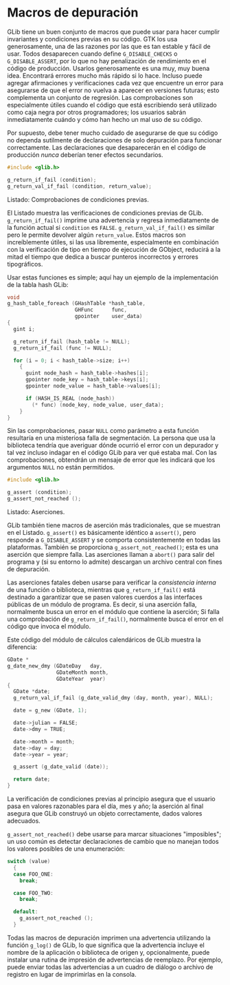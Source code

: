 # Macros de depuración

GLib tiene un buen conjunto de macros que puede usar para hacer cumplir invariantes y condiciones previas en su código. GTK los usa generosamente, una de las razones por las que es tan estable y fácil de usar. Todos desaparecen cuando define `G_DISABLE_CHECKS` o `G_DISABLE_ASSERT`, por lo que no hay penalización de rendimiento en el código de producción. Usarlos generosamente es una muy, muy buena idea. Encontrará errores mucho más rápido si lo hace. Incluso puede agregar afirmaciones y verificaciones cada vez que encuentre un error para asegurarse de que el error no vuelva a aparecer en versiones futuras; esto complementa un conjunto de regresión. Las comprobaciones son especialmente útiles cuando el código que está escribiendo será utilizado como caja negra por otros programadores; los usuarios sabrán inmediatamente cuándo y cómo han hecho un mal uso de su código.


Por supuesto, debe tener mucho cuidado de asegurarse de que su código no dependa sutilmente de declaraciones de solo depuración para funcionar correctamente. Las declaraciones que desaparecerán en el código de producción *nunca* deberían tener efectos secundarios.

<a id="glib-precondition"></a>

```c
#include <glib.h>

g_return_if_fail (condition);
g_return_val_if_fail (condition, return_value);
```

<div class="caption">

<p><span class="glib-precondition">Listado</span>: Comprobaciones de condiciones previas.</p>

</div>

El <span class="glib-precondition">Listado</span> muestra las verificaciones de condiciones previas de GLib. `g_return_if_fail()` imprime una advertencia y regresa inmediatamente de la función actual si `condition` es `FALSE`. `g_return_val_if_fail()` es similar pero le permite devolver algún `return_value`. Estos macros son increíblemente útiles, si las usa libremente, especialmente en
combinación con la verificación de tipo en tiempo de ejecución de GObject, reducirá a la mitad el tiempo que dedica a buscar punteros incorrectos y errores
tipográficos.


Usar estas funciones es simple; aquí hay un ejemplo de la implementación de la tabla hash GLib:

```c
void
g_hash_table_foreach (GHashTable *hash_table,
                      GHFunc      func,
                      gpointer    user_data)
{
  gint i;

  g_return_if_fail (hash_table != NULL);
  g_return_if_fail (func != NULL);

  for (i = 0; i < hash_table->size; i++)
    {
      guint node_hash = hash_table->hashes[i];
      gpointer node_key = hash_table->keys[i];
      gpointer node_value = hash_table->values[i];

      if (HASH_IS_REAL (node_hash))
        (* func) (node_key, node_value, user_data);
    }
}
```

Sin las comprobaciones, pasar `NULL` como parámetro a esta función resultaría en una misteriosa falla de segmentación. La persona que usa la biblioteca tendría que averiguar dónde ocurrió el error con un depurador y tal vez incluso indagar en el código GLib para ver qué estaba mal. Con las comprobaciones, obtendrán un mensaje de error que les indicará que los argumentos `NULL` no están permitidos.

<a id="glib-assertions"></a>

```c
#include <glib.h>

g_assert (condition);
g_assert_not_reached ();
```

<div class="caption">

<p><span class="glib-assertions">Listado</span>: Aserciones.</p>

</div>

GLib también tiene macros de aserción más tradicionales, que se muestran en el <span class="glib-assertions">Listado</span>. `g_assert()` es básicamente idéntico a `assert()`, pero responde a `G_DISABLE_ASSERT` y se comporta consistentemente en todas las plataformas. También se proporciona `g_assert_not_reached()`; esta es una aserción que siempre falla. Las aserciones llaman a `abort()` para salir del programa y (si su entorno lo admite) descargan un archivo central con fines de depuración.

Las aserciones fatales deben usarse para verificar la *consistencia interna* de una función o biblioteca, mientras que `g_return_if_fail()` está destinado a garantizar que se pasen valores cuerdos a las interfaces públicas de un módulo de programa. Es decir, si una aserción falla, normalmente busca un error en el módulo que contiene la aserción; Si falla una comprobación de `g_return_if_fail()`, normalmente busca el error en el código que invoca el módulo.

Este código del módulo de cálculos calendáricos de GLib muestra la diferencia:

```c
GDate *
g_date_new_dmy (GDateDay   day,
                GDateMonth month,
                GDateYear  year)
{
  GDate *date;
  g_return_val_if_fail (g_date_valid_dmy (day, month, year), NULL);

  date = g_new (GDate, 1);

  date->julian = FALSE;
  date->dmy = TRUE;

  date->month = month;
  date->day = day;
  date->year = year;

  g_assert (g_date_valid (date));

  return date;
}
```

La verificación de condiciones previas al principio asegura que el usuario pasa en valores razonables para el día, mes y año; la aserción al final asegura que GLib construyó un objeto correctamente, dados valores adecuados.

`g_assert_not_reached()` debe usarse para marcar situaciones "imposibles"; un uso común es detectar declaraciones de cambio que no manejan todos los valores posibles de una enumeración:

```c
switch (value)
  {
  case FOO_ONE:
    break;

  case FOO_TWO:
    break;

  default:
    g_assert_not_reached ();
  }
```

Todas las macros de depuración imprimen una advertencia utilizando la función `g_log()` de GLib, lo que significa que la advertencia incluye el nombre de la aplicación o biblioteca de origen y, opcionalmente, puede instalar una rutina de impresión de advertencias de reemplazo. Por ejemplo, puede enviar todas las advertencias a un cuadro de diálogo o archivo de registro en lugar de imprimirlas en la consola.
